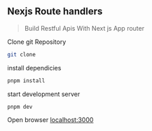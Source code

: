 ## Nexjs Route handlers

> Build Restful Apis With Next js App router

Clone git Repository

```bash
git clone
```

install dependicies

```bash
pnpm install

```

start development server

```bash
pnpm dev
```
Open browser [localhost:3000](http://localhost:3000)